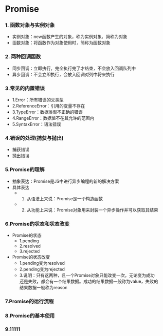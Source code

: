 # Promise

### 1. 函数对象与实例对象

+ 实例对象：new函数产生的对象，称为实例对象，简称为对象
+ 函数对象：将函数作为对象使用时，简称为函数对象

### 2. 两种回调函数

+ 同步回调：立即执行，完全执行完了才结束，不会放入回调队列中
+ 异步回调：不会立即执行，会放入回调对列中将来执行

### 3.常见的内置错误

+ 1.Error：所有错误的父类型
+ 2.ReferenceError：引用的变量不存在
+ 3.TypeError：数据类型不正确的错误
+ 4.RangeError：数据值不在其允许的范围内
+ 5.SyntaxError：语法错误

### 4.错误的处理(捕获与抛出)

+ 捕获错误
+ 抛出错误

### 5.Promise的理解

+ 抽象表达：Promise是JS中进行异步编程的新的解决方案
+ 具体表达
    + 1. 从语法上来说：Promise是一个构造函数
    + 2. 从功能上来说：Promise对象用来封装一个异步操作并可以获取其结果

### 6.Promise的状态和状态改变

+ Promise的状态
    + 1.pending
    + 2.resolved
    + 3.rejected
+ Promise的状态改变
    + 1.pending变为resolved
    + 2.pending变为rejected
    + 3.说明：只有这两种，且一个Promise对象只能改变一次。无论变为成功还是失败，都会有一个结果数据。成功的结果数据一般称为value，失败的结果数据一般称为reason

### 7.Promise的运行流程

### 8.Promise的基本使用

### 9.11111







